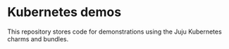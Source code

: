# Kubernetes demos

This repository stores code for demonstrations using the Juju Kubernetes charms and bundles.


